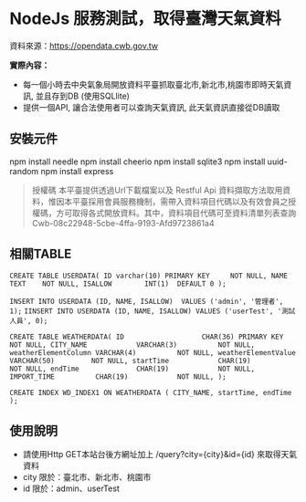 # NodeJs 服務測試，取得臺灣天氣資料
資料來源：https://opendata.cwb.gov.tw

**實際內容：**
- 每一個小時去中央氣象局開放資料平臺抓取臺北市,新北市,桃園市即時天氣資訊, 並且存到DB (使用SQLlite)
- 提供一個API,  讓合法使用者可以查詢天氣資訊, 此天氣資訊直接從DB讀取

## **安裝元件**

npm install needle
npm install cheerio
npm install sqlite3
npm install uuid-random
npm install express

> 授權碼 本平臺提供透過Url下載檔案以及 Restful Api 資料擷取方法取用資料，惟因本平臺採用會員服務機制，需帶入資料項目代碼以及有效會員之授權碼，方可取得各式開放資料。其中，資料項目代碼可至資料清單列表查詢
Cwb-08c22948-5cbe-4ffa-9193-Afd9723861a4

## **相關TABLE**

`CREATE TABLE USERDATA(
   ID varchar(10) PRIMARY KEY     NOT NULL,
   NAME           TEXT    NOT NULL,
   ISALLOW        INT(1)  DEFAULT 0
);`

`INSERT INTO USERDATA (ID, NAME, ISALLOW)  VALUES ('admin', '管理者', 1);`
`IINSERT INTO USERDATA (ID, NAME, ISALLOW) VALUES ('userTest', '測試人員', 0);`

`CREATE TABLE WEATHERDATA(
   ID 					CHAR(36) PRIMARY KEY     NOT NULL,
   CITY_NAME      		VARCHAR(3)    		NOT NULL,
   weatherElementColumn VARCHAR(4) 			NOT NULL,
   weatherElementValue 	VARCHAR(50) 		NOT NULL,
   startTime			CHAR(19)			NOT NULL,
   endTime				CHAR(19)			NOT NULL,
   IMPORT_TIME			CHAR(19)			NOT NULL,
);`

`CREATE INDEX WD_INDEX1 ON WEATHERDATA (
    CITY_NAME,
    startTime,
    endTime
);`

## **使用說明**
- 請使用Http GET本站台後方網址加上 /query?city={city}&id={id}  來取得天氣資料
- city 限於：臺北市、新北市、桃園市
- id 限於：admin、userTest
